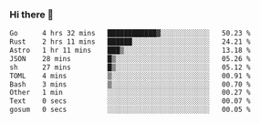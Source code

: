 ### Hi there 👋
<!--START_SECTION:waka-->

```txt
Go      4 hrs 32 mins   ████████████▓░░░░░░░░░░░░   50.23 %
Rust    2 hrs 11 mins   ██████░░░░░░░░░░░░░░░░░░░   24.21 %
Astro   1 hr 11 mins    ███▒░░░░░░░░░░░░░░░░░░░░░   13.18 %
JSON    28 mins         █▒░░░░░░░░░░░░░░░░░░░░░░░   05.26 %
sh      27 mins         █▒░░░░░░░░░░░░░░░░░░░░░░░   05.12 %
TOML    4 mins          ▒░░░░░░░░░░░░░░░░░░░░░░░░   00.91 %
Bash    3 mins          ▒░░░░░░░░░░░░░░░░░░░░░░░░   00.70 %
Other   1 min           ░░░░░░░░░░░░░░░░░░░░░░░░░   00.27 %
Text    0 secs          ░░░░░░░░░░░░░░░░░░░░░░░░░   00.07 %
gosum   0 secs          ░░░░░░░░░░░░░░░░░░░░░░░░░   00.05 %
```

<!--END_SECTION:waka-->

<!--
**YoganshSharma/YoganshSharma** is a ✨ _special_ ✨ repository because its `README.md` (this file) appears on your GitHub profile.

Here are some ideas to get you started:

- 🔭 I’m currently working on ...
- 🌱 I’m currently learning ...
- 👯 I’m looking to collaborate on ...
- 🤔 I’m looking for help with ...
- 💬 Ask me about ...
- 📫 How to reach me: ...
- 😄 Pronouns: ...
- ⚡ Fun fact: ...
-->
